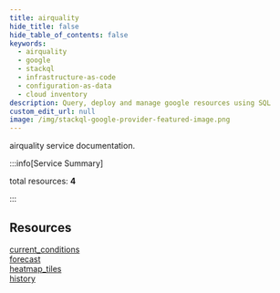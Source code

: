 ```yaml
---
title: airquality
hide_title: false
hide_table_of_contents: false
keywords:
  - airquality
  - google
  - stackql
  - infrastructure-as-code
  - configuration-as-data
  - cloud inventory
description: Query, deploy and manage google resources using SQL
custom_edit_url: null
image: /img/stackql-google-provider-featured-image.png
---
```


airquality service documentation.

:::info[Service Summary]

total resources: __4__  

:::

## Resources
<div class="row">
<div class="providerDocColumn">
<a href="/services/airquality/current_conditions/">current_conditions</a><br />
<a href="/services/airquality/forecast/">forecast</a>
</div>
<div class="providerDocColumn">
<a href="/services/airquality/heatmap_tiles/">heatmap_tiles</a><br />
<a href="/services/airquality/history/">history</a>
</div>
</div>